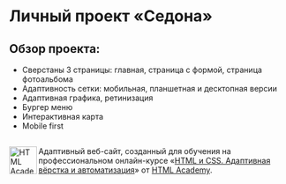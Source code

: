 # Личный проект «Седона»

## Обзор проекта:
* Сверстаны 3 страницы: главная, страница с формой, страница фотоальбома
* Адаптивность сетки: мобильная, планшетная и десктопная версии
* Адаптивная графика, ретинизация
* Бургер меню
* Интерактивная карта 
* Mobile first

##
<a href="https://htmlacademy.ru/intensive/htmlcss"><img align="left" width="50" height="50" alt="HTML Academy" src="https://up.htmlacademy.ru/static/img/intensive/htmlcss/logo-for-github-2.png"></a>

Адаптивный веб-сайт, созданный для обучения на профессиональном онлайн-курсе «[HTML и CSS. Адаптивная вёрстка и автоматизация](https://htmlacademy.ru/intensive/adaptive)» от [HTML Academy](https://htmlacademy.ru).
